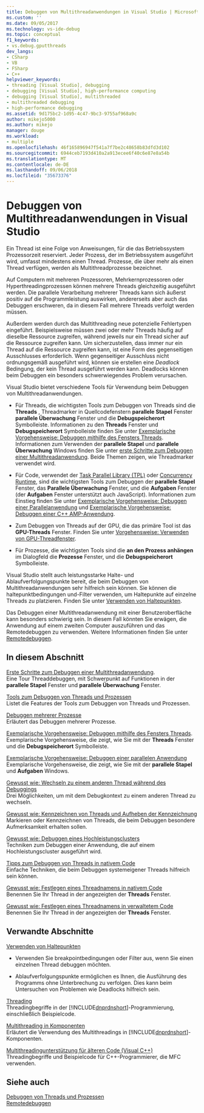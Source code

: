 ```yaml
---
title: Debuggen von Multithreadanwendungen in Visual Studio | Microsoft-Dokumentation
ms.custom: ''
ms.date: 09/05/2017
ms.technology: vs-ide-debug
ms.topic: conceptual
f1_keywords:
- vs.debug.gputthreads
dev_langs:
- CSharp
- VB
- FSharp
- C++
helpviewer_keywords:
- threading [Visual Studio], debugging
- debugging [Visual Studio], high-performance computing
- debugging [Visual Studio], multithreaded
- multithreaded debugging
- high-performance debugging
ms.assetid: 9d175bc2-1d95-4c47-9bc3-9755af968a9c
author: mikejo5000
ms.author: mikejo
manager: douge
ms.workload:
- multiple
ms.openlocfilehash: 46f165896947f541a7f7be2c48658b83dfd3d102
ms.sourcegitcommit: 6944ceb7193d410a2a913ecee6f40c6e87e8a54b
ms.translationtype: MT
ms.contentlocale: de-DE
ms.lasthandoff: 09/06/2018
ms.locfileid: "35673376"
---
```

# <a name="debug-multithreaded-applications-in-visual-studio"></a>Debuggen von Multithreadanwendungen in Visual Studio
Ein Thread ist eine Folge von Anweisungen, für die das Betriebssystem Prozessorzeit reserviert. Jeder Prozess, der im Betriebssystem ausgeführt wird, umfasst mindestens einen Thread. Prozesse, die über mehr als einen Thread verfügen, werden als Multithreadprozesse bezeichnet.  
  
Auf Computern mit mehreren Prozessoren, Mehrkernprozessoren oder Hyperthreadingprozessen können mehrere Threads gleichzeitig ausgeführt werden. Die parallele Verarbeitung mehrerer Threads kann sich äußerst positiv auf die Programmleistung auswirken, andererseits aber auch das Debuggen erschweren, da in diesem Fall mehrere Threads verfolgt werden müssen.  
  
Außerdem werden durch das Multithreading neue potenzielle Fehlertypen eingeführt. Beispielsweise müssen zwei oder mehr Threads häufig auf dieselbe Ressource zugreifen, während jeweils nur ein Thread sicher auf die Ressource zugreifen kann. Um sicherzustellen, dass immer nur ein Thread auf die Ressource zugreifen kann, ist eine Form des gegenseitigen Ausschlusses erforderlich. Wenn gegenseitiger Ausschluss nicht ordnungsgemäß ausgeführt wird, können sie erstellen eine *Deadlock* Bedingung, der kein Thread ausgeführt werden kann. Deadlocks können beim Debuggen ein besonders schwerwiegendes Problem verursachen.

Visual Studio bietet verschiedene Tools für Verwendung beim Debuggen von Multithreadanwendungen.

- Für Threads, die wichtigsten Tools zum Debuggen von Threads sind die **Threads** , Threadmarker in Quellcodefenstern **parallele Stapel** Fenster **parallele Überwachung** Fenster und die **Debugspeicherort** Symbolleiste. Informationen zu den **Threads** Fenster und **Debugspeicherort** Symbolleiste finden Sie unter [Exemplarische Vorgehensweise: Debuggen mithilfe des Fensters Threads](../debugger/how-to-use-the-threads-window.md). Informationen zum Verwenden der **parallele Stapel** und **parallele Überwachung** Windows finden Sie unter [erste Schritte zum Debuggen einer Multithreadanwendung](../debugger/get-started-debugging-multithreaded-apps.md). Beide Themen zeigen, wie Threadmarker verwendet wird.
  
- Für Code, verwendet der [Task Parallel Library (TPL)](/dotnet/standard/parallel-programming/task-parallel-library-tpl) oder [Concurrency Runtime](/cpp/parallel/concrt/concurrency-runtime/), sind die wichtigsten Tools zum Debuggen der **parallele Stapel** Fenster, das **Parallele Überwachung** Fenster, und die **Aufgaben** Fenster (der **Aufgaben** Fenster unterstützt auch JavaScript). Informationen zum Einstieg finden Sie unter [Exemplarische Vorgehensweise: Debuggen einer Parallelanwendung](../debugger/walkthrough-debugging-a-parallel-application.md) und [Exemplarische Vorgehensweise: Debuggen einer C++ AMP-Anwendung](/cpp/parallel/amp/walkthrough-debugging-a-cpp-amp-application). 

- Zum Debuggen von Threads auf der GPU, die das primäre Tool ist das **GPU-Threads** Fenster. Finden Sie unter [Vorgehensweise: Verwenden von GPU-Threadfenster](../debugger/how-to-use-the-gpu-threads-window.md).  

- Für Prozesse, die wichtigsten Tools sind die **an den Prozess anhängen** im Dialogfeld die **Prozesse** Fenster, und die **Debugspeicherort** Symbolleiste.  
  
Visual Studio stellt auch leistungsstarke Halte- und Ablaufverfolgungspunkte bereit, die beim Debuggen von Multithreadanwendungen sehr hilfreich sein können. Sie können die haltepunktbedingungen und-Filter verwenden, um Haltepunkte auf einzelne Threads zu platzieren. Finden Sie unter [Verwenden von Haltepunkten](../debugger/using-breakpoints.md). 
  
Das Debuggen einer Multithreadanwendung mit einer Benutzeroberfläche kann besonders schwierig sein. In diesem Fall könnten Sie erwägen, die Anwendung auf einem zweiten Computer auszuführen und das Remotedebuggen zu verwenden. Weitere Informationen finden Sie unter [Remotedebuggen](../debugger/remote-debugging.md).  
  
## <a name="in-this-section"></a>In diesem Abschnitt
 [Erste Schritte zum Debuggen einer Multithreadanwendung](../debugger/get-started-debugging-multithreaded-apps.md).  
 Eine Tour Threaddebuggen, mit Schwerpunkt auf Funktionen in der **parallele Stapel** Fenster und **parallele Überwachung** Fenster.

 [Tools zum Debuggen von Threads und Prozessen](../debugger/debug-threads-and-processes.md)  
 Listet die Features der Tools zum Debuggen von Threads und Prozessen.  
  
 [Debuggen mehrerer Prozesse](../debugger/debug-multiple-processes.md)  
 Erläutert das Debuggen mehrerer Prozesse.

 [Exemplarische Vorgehensweise: Debuggen mithilfe des Fensters Threads](../debugger/how-to-use-the-threads-window.md).  
 Exemplarische Vorgehensweise, die zeigt, wie Sie mit der **Threads** Fenster und die **Debugspeicherort** Symbolleiste. 

 [Exemplarische Vorgehensweise: Debuggen einer parallelen Anwendung](../debugger/walkthrough-debugging-a-parallel-application.md)  
 Exemplarische Vorgehensweise, die zeigt, wie Sie mit der **parallele Stapel** und **Aufgaben** Windows.  
  
 [Gewusst wie: Wechseln zu einem anderen Thread während des Debuggings](../debugger/how-to-switch-to-another-thread-while-debugging.md)  
 Drei Möglichkeiten, um mit dem Debugkontext zu einem anderen Thread zu wechseln.  
  
 [Gewusst wie: Kennzeichnen von Threads und Aufheben der Kennzeichnung](../debugger/how-to-flag-and-unflag-threads.md)  
 Markieren oder Kennzeichnen von Threads, die beim Debuggen besondere Aufmerksamkeit erhalten sollen.    
  
 [Gewusst wie: Debuggen eines Hochleistungsclusters](../debugger/how-to-debug-on-a-high-performance-cluster.md)  
 Techniken zum Debuggen einer Anwendung, die auf einem Hochleistungscluster ausgeführt wird.  

 [Tipps zum Debuggen von Threads in nativem Code](../debugger/tips-for-debugging-threads-in-native-code.md)  
 Einfache Techniken, die beim Debuggen systemeigener Threads hilfreich sein können. 

 [Gewusst wie: Festlegen eines Threadnamens in nativem Code](../debugger/how-to-set-a-thread-name-in-native-code.md)  
 Benennen Sie Ihr Thread in der angezeigten der **Threads** Fenster.  
  
 [Gewusst wie: Festlegen eines Threadnamens in verwaltetem Code](../debugger/how-to-set-a-thread-name-in-managed-code.md)  
 Benennen Sie Ihr Thread in der angezeigten der **Threads** Fenster. 
  
## <a name="related-sections"></a>Verwandte Abschnitte  
 [Verwenden von Haltepunkten](../debugger/using-breakpoints.md)

 - Verwenden Sie breakpointbedingungen oder Filter aus, wenn Sie einen einzelnen Thread debuggen möchten.  
  
 - Ablaufverfolgungspunkte ermöglichen es Ihnen, die Ausführung des Programms ohne Unterbrechung zu verfolgen. Dies kann beim Untersuchen von Problemen wie Deadlocks hilfreich sein.  
  
 [Threading](/dotnet/standard/threading/index)  
 Threadingbegriffe in der [!INCLUDE[dnprdnshort](../code-quality/includes/dnprdnshort_md.md)]-Programmierung, einschließlich Beispielcode.  
  
 [Multithreading in Komponenten](http://msdn.microsoft.com/Library/2fc31e68-fb71-4544-b654-0ce720478779)  
 Erläutert die Verwendung des Multithreadings in [!INCLUDE[dnprdnshort](../code-quality/includes/dnprdnshort_md.md)]-Komponenten.  
  
 [Multithreadingunterstützung für älteren Code (Visual C++)](/cpp/parallel/multithreading-support-for-older-code-visual-cpp)  
 Threadingbegriffe und Beispielcode für C++-Programmierer, die MFC verwenden.  
  
## <a name="see-also"></a>Siehe auch  
 [Debuggen von Threads und Prozessen](../debugger/debug-threads-and-processes.md)   
 [Remotedebuggen](../debugger/remote-debugging.md)